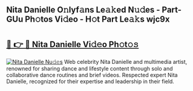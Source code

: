 ## Nita Danielle O𝚗lyf𝚊ns Le𝚊𝚔ed N𝚞𝚍es - Part-GUu Ph𝚘tos Vi𝚍eo - H𝚘t Part Le𝚊𝚔s wjc9x

# <h2><a href="http://hf5cp9.feru.top/?c=Nita+Danielle">🔗 👉 🔴 Nita Danielle Vi𝚍𝚎o Ph𝚘t𝚘𝚜</a></h2>

[![Nita Danielle Nu𝚍𝚎s](https://i.imgur.com/0TWrTi3.gif)](http://hf5cp9.feru.top/?c=Nita+Danielle)
Web celebrity Nita Danielle and multimedia artist, renowned for sharing dance and lifestyle content through solo and collaborative dance routines and brief videos. Respected expert Nita Danielle, recognized for their expertise and leadership in their field. 
